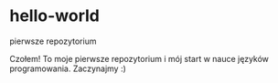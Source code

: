 # hello-world
pierwsze repozytorium

Czołem!
To moje pierwsze repozytorium i mój start w nauce języków programowania.
Zaczynajmy :)

